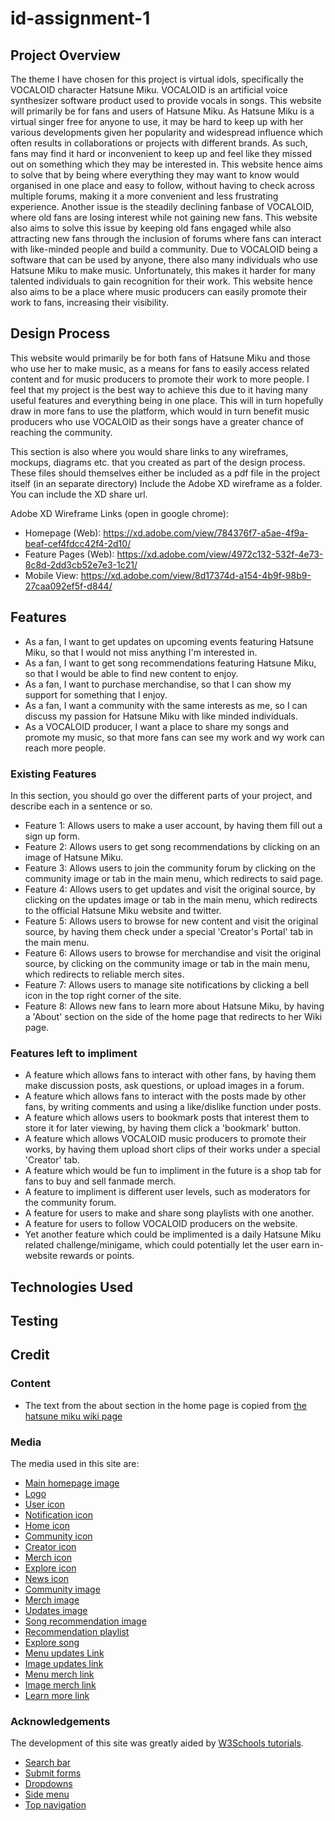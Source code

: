 # id-assignment-1

## Project Overview
The theme I have chosen for this project is virtual idols, specifically the VOCALOID character Hatsune Miku. VOCALOID is an artificial voice synthesizer software product used to provide vocals in songs. This website will primarily be for fans and users of Hatsune Miku. As Hatsune Miku is a virtual singer free for anyone to use, it may be hard to keep up with her various developments given her popularity and widespread influence which often results in collaborations or projects with different brands. As such, fans may find it hard or inconvenient to keep up and feel like they missed out on something which they may be interested in. This website hence aims to solve that by being where everything they may want to know would organised in one place and easy to follow, without having to check across multiple forums, making it a more convenient and less frustrating experience. Another issue is the steadily declining fanbase of VOCALOID, where old fans are losing interest while not gaining new fans. This website also aims to solve this issue by keeping old fans engaged while also attracting new fans through the inclusion of forums where fans can interact with like-minded people and build a community. Due to VOCALOID being a software that can be used by anyone, there also many individuals who use Hatsune Miku to make music. Unfortunately, this makes it harder for many talented individuals to gain recognition for their work. This website hence also aims to be a place where music producers can easily promote their work to fans, increasing their visibility. 

## Design Process
This website would primarily be for both fans of Hatsune Miku and those who use her to make music, as a means for fans to easily access related content and for music producers to promote their work to more people. I feel that my project is the best way to achieve this due to it having many useful features and everything being in one place. This will in turn hopefully draw in more fans to use the platform, which would in turn benefit music producers who use VOCALOID as their songs have a greater chance of reaching the community.

This section is also where you would share links to any wireframes, mockups, diagrams etc. that you created as part of the design process. These files should themselves either be included as a pdf file in the project itself (in an separate directory) Include the Adobe XD wireframe as a folder. You can include the XD share url.

Adobe XD Wireframe Links (open in google chrome):
+ Homepage (Web): https://xd.adobe.com/view/784376f7-a5ae-4f9a-beaf-cef4fdcc42f4-2d10/
+ Feature Pages (Web): https://xd.adobe.com/view/4972c132-532f-4e73-8c8d-2dd3cb52e7e3-1c21/
+ Mobile View: https://xd.adobe.com/view/8d17374d-a154-4b9f-98b9-27caa092ef5f-d844/

## Features
+ As a fan, I want to get updates on upcoming events featuring Hatsune Miku, so that I would not miss anything I'm interested in.
+ As a fan, I want to get song recommendations featuring Hatsune Miku, so that I would be able to find new content to enjoy.
+ As a fan, I want to purchase merchandise, so that I can show my support for something that I enjoy. 
+ As a fan, I want a community with the same interests as me, so I can discuss my passion for Hatsune Miku with like minded individuals.
+ As a VOCALOID producer, I want a place to share my songs and promote my music, so that more fans can see my work and wy work can reach more people. 

### Existing Features
In this section, you should go over the different parts of your project, and describe each in a sentence or so.
+ Feature 1: Allows users to make a user account, by having them fill out a sign up form.  
+ Feature 2: Allows users to get song recommendations by clicking on an image of Hatsune Miku. 
+ Feature 3: Allows users to join the community forum by clicking on the community image or tab in the main menu, which redirects to said page. 
+ Feature 4: Allows users to get updates and visit the original source, by clicking on the updates image or tab in the main menu, which redirects to the official Hatsune Miku website and twitter. 
+ Feature 5: Allows users to browse for new content and visit the original source, by having them check under a special 'Creator's Portal' tab in the main menu. 
+ Feature 6: Allows users to browse for merchandise and visit the original source, by clicking on the community image or tab in the main menu, which redirects to reliable merch sites.  
+ Feature 7: Allows users to manage site notifications by clicking a bell icon in the top right corner of the site. 
+ Feature 8: Allows new fans to learn more about Hatsune Miku, by having a 'About' section on the side of the home page that redirects to her Wiki page. 

### Features left to impliment 
+ A feature which allows fans to interact with other fans, by having them make discussion posts, ask questions, or upload images in a forum. 
+ A feature which allows fans to interact with the posts made by other fans, by writing comments and using a like/dislike function under posts. 
+ A feature which allows users to bookmark posts that interest them to store it for later viewing, by having them click a 'bookmark' button. 
+ A feature which allows VOCALOID music producers to promote their works, by having them upload short clips of their works under a special 'Creator' tab.
+ A feature which would be fun to impliment in the future is a shop tab for fans to buy and sell fanmade merch. 
+ A feature to impliment is different user levels, such as moderators for the community forum. 
+ A feature for users to make and share song playlists with one another.
+ A feature for users to follow VOCALOID producers on the website.  
+ Yet another feature which could be implimented is a daily Hatsune Miku related challenge/minigame, which could potentially let the user earn in-website rewards or points. 

## Technologies Used

## Testing

## Credit 

### Content
+ The text from the about section in the home page is copied from [the hatsune miku wiki page](https://en.wikipedia.org/wiki/Hatsune_Miku)

### Media

The media used in this site are:
+ [Main homepage image](https://resize.cdn.otakumode.com/ex/1200.680/u/38f4527f159a4b2f99df4f2876322ae7.jpg)
+ [Logo](https://vignette.wikia.nocookie.net/logopedia/images/5/5d/Miku_logo_alt.png/revision/latest?cb=20180719220731)
+ [User icon](https://th.bing.com/th/id/R.8e2c571ff125b3531705198a15d3103c?rik=gzhbzBpXBa%2bxMA&riu=http%3a%2f%2fpluspng.com%2fimg-png%2fuser-png-icon-big-image-png-2240.png&ehk=VeWsrun%2fvDy5QDv2Z6Xm8XnIMXyeaz2fhR3AgxlvxAc%3d&risl=&pid=ImgRaw&r=0)
+ [Notification icon](https://cdn1.iconfinder.com/data/icons/organise/512/notification-512.png)
+ [Home icon](https://www.pngfind.com/pngs/b/589-5898244_white-house-logo-png.png)
+ [Community icon](https://www.pngfind.com/pngs/b/192-1925445_communication-icon-png.png)
+ [Creator icon](https://www.pngfind.com/pngs/b/383-3839735_concert-icon-png.png)
+ [Merch icon](https://www.pngaaa.com/api-download/47059)
+ [Explore icon](https://www.pngfind.com/pngs/b/615-6155191_white-magnifying-glass-icon-png.png)
+ [News icon](https://www.pngfind.com/pngs/b/29-295910_exclamation-point-png.png)
+ [Community image](https://th.bing.com/th/id/OIP.QIK7yKtF7cSQzqhdyetTggAAAA?pid=ImgDet&rs=1.png)
+ [Merch image](https://thatshelf.com/wp-content/uploads/2015/11/Hatsune-Miku-Poster.jpg)
+ [Updates image](https://pbs.twimg.com/media/EHiPE1DUwAAiEwj.jpg)
+ [Song recommendation image](https://th.bing.com/th/id/R.dffe0282d5114cdf8bf0138d5da2c03c?rik=YKzesrNXuFBTdg&riu=http%3a%2f%2fnick-347.weebly.com%2fuploads%2f2%2f9%2f0%2f6%2f29066083%2f1716526_orig.png&ehk=KSpe46avWxzk6WWgee4efQHdNKlwpMTEA1LFeE%2fO7p0%3d&risl=&pid=ImgRaw&r=0.png)
+ [Recommendation playlist](https://www.youtube.com/playlist?list=PLGe-PjKSAsae75BJpq68os52xMnfCUgfK)
+ [Explore song](https://www.youtube.com/watch?v=dQw4w9WgXcQ&ab_channel=RickAstley)
+ [Menu updates Link](https://twitter.com/cfm_miku_en)
+ [Image updates link](https://piapro.net/intl/en.html)
+ [Menu merch link](https://www.hottopic.com/pop-culture/shop-by-license/hatsune-miku/)
+ [Image merch link](https://hatsune-miku.backstreetmerch.com/)
+ [Learn more link](https://vocaloid.fandom.com/wiki/Hatsune_Miku)

### Acknowledgements

The development of this site was greatly aided by [W3Schools tutorials](https://www.w3schools.com/). 
+ [Search bar](https://www.w3schools.com/howto/howto_css_searchbar.asp)
+ [Submit forms](https://www.w3schools.com/html/html_forms.asp)
+ [Dropdowns](https://www.w3schools.com/howto/tryit.asp?filename=tryhow_css_js_dropdown_hover)
+ [Side menu](https://www.w3schools.com/howto/howto_css_fixed_sidebar.asp)
+ [Top navigation](https://www.w3schools.com/howto/tryit.asp?filename=tryhow_css_searchbar3)
